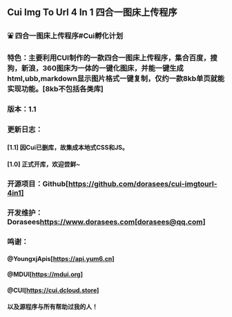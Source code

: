 ## Cui Img To Url 4 In 1 四合一图床上传程序

### ⛲ 四合一图床上传程序#Cui孵化计划

### 特色：主要利用CUI制作的一款四合一图床上传程序，集合百度，搜狗，新浪，360图床为一体的一键化图床，并能一键生成html,ubb,markdown显示图片格式一键复制，仅约一款8kb单页就能实现功能。[8kb不包括各类库]

### 版本：1.1

### 更新日志：

#### [1.1] 因Cui已删库，故集成本地式CSS和JS。

#### [1.0] 正式开库，欢迎尝鲜~

### 开源项目：Github[https://github.com/dorasees/cui-imgtourl-4in1]

### 开发维护：Dorasees<https://www.dorasees.com>[dorasees@qq.com]

### 鸣谢：

#### @YoungxjApis[https://api.yum6.cn]

#### @MDUI[https://mdui.org]

#### @CUI[https://cui.dcloud.store]

#### 以及源程序与所有帮助过我的人！
